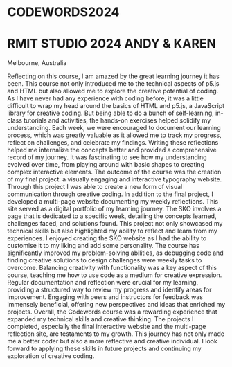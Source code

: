 # CODEWORDS2024
# RMIT STUDIO 2024 ANDY &amp; KAREN
Melbourne, Australia

Reflecting on this course, I am amazed by the great learning journey it has been. This course not only introduced me to the technical aspects of p5.js and HTML but also allowed me to explore the creative potential of coding. As I have never had any experience with coding before, it was a little difficult to wrap my head around the basics of HTML and p5.js, a JavaScript library for creative coding. But being able to do a bunch of self-learning, in-class tutorials and activities, the hands-on exercises helped solidify my understanding. Each week, we were encouraged to document our learning process, which was greatly valuable as it allowed me to track my progress, reflect on challenges, and celebrate my findings. Writing these reflections helped me internalize the concepts better and provided a comprehensive record of my journey. It was fascinating to see how my understanding evolved over time, from playing around with basic shapes to creating complex interactive elements. 
The outcome of the course was the creation of my final project: a visually engaging and interactive typography website. Through this project I was able to create a new form of visual communication through creative coding. In addition to the final project, I developed a multi-page website documenting my weekly reflections. This site served as a digital portfolio of my learning journey. The SKO involves a page that is dedicated to a specific week, detailing the concepts learned, challenges faced, and solutions found. This project not only showcased my technical skills but also highlighted my ability to reflect and learn from my experiences. I enjoyed creating the SKO website as I had the ability to customise it to my liking and add some personality. 
The course has significantly improved my problem-solving abilities, as debugging code and finding creative solutions to design challenges were weekly tasks to overcome. Balancing creativity with functionality was a key aspect of this course, teaching me how to use code as a medium for creative expression. Regular documentation and reflection were crucial for my learning, providing a structured way to review my progress and identify areas for improvement. Engaging with peers and instructors for feedback was immensely beneficial, offering new perspectives and ideas that enriched my projects. Overall, the Codewords course was a rewarding experience that expanded my technical skills and creative thinking. The projects I completed, especially the final interactive website and the multi-page reflection site, are testaments to my growth. This journey has not only made me a better coder but also a more reflective and creative individual. I look forward to applying these skills in future projects and continuing my exploration of creative coding.
